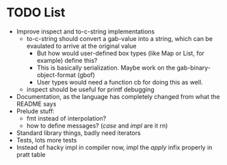 # TODO List
- Improve inspect and to-c-string implementations
    - to-c-string should convert a gab-value into a string, which can be evaulated to arrive at the original value
        - But how would user-defined box types (like Map or List, for example) define this?
        - This is basically serialization. Maybe work on the gab-binary-object-format (gbof)
        - User types would need a function cb for doing this as well.
    - inspect should be useful for printf debugging
- Documentation, as the language has completely changed from what the README says
- Prelude stuff:
    - fmt instead of interpolation?
    - how to define messages? (*case* and *impl* are it rn)
- Standard library things, badly need iterators
- Tests, lots more tests
- Instead of hacky impl in compiler now, impl the *apply* infix properly in pratt table
